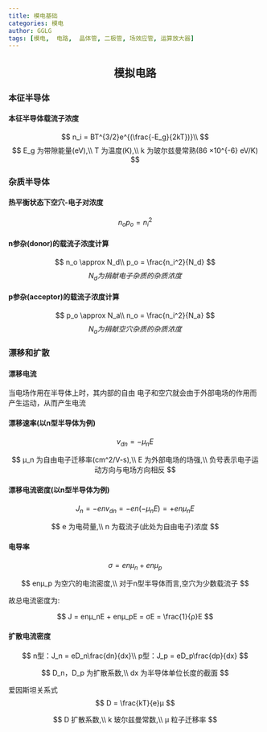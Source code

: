 ```yaml
---
title: 模电基础
categories: 模电
author: GGLG
tags: [模电,  电路,  晶体管, 二极管, 场效应管, 运算放大器]
---
```


## <center>模拟电路

### 本征半导体

#### 本征半导体载流子浓度
$$
n_i = BT^{3/2}e^{(\frac{-E_g}{2kT})}\\
$$
$$
E_g 为带隙能量(eV),\\
T 为温度(K),\\
k 为玻尔兹曼常熟(86 ×10^{-6} eV/K)
$$

### 杂质半导体

#### 热平衡状态下空穴-电子对浓度
$$
n_o p_o = n_i^2
$$

#### n参杂(donor)的载流子浓度计算
$$
n_o \approx N_d\\
p_o = \frac{n_i^2}{N_d}
$$
$$
N_d 为捐献电子杂质的杂质浓度
$$

#### p参杂(acceptor)的载流子浓度计算
$$
p_o \approx N_a\\
n_o = \frac{n_i^2}{N_a}
$$
$$
N_a 为捐献空穴杂质的杂质浓度
$$

### 漂移和扩散

#### 漂移电流

<p>当电场作用在半导体上时，其内部的自由
电子和空穴就会由于外部电场的作用而产生运动，从而产生电流</p>

#### 漂移速率(以n型半导体为例)
$$
v_{dn} = -μ_nE
$$

$$
μ_n 为自由电子迁移率(cm^2/V-s),\\
E 为外部电场的场强,\\
负号表示电子运动方向与电场方向相反
$$

#### 漂移电流密度(以n型半导体为例)
$$
J_n = -env_{dn} = -en(-μ_nE) = +enμ_nE
$$

$$
e 为电荷量,\\
n 为载流子(此处为自由电子)浓度
$$

#### 电导率
$$
σ = enμ_n + enμ_p
$$

$$
enμ_p 为空穴的电流密度,\\
对于n型半导体而言,空穴为少数载流子
$$

<p>故总电流密度为:</p>

$$
J = enμ_nE + enμ_pE = σE = \frac{1}{ρ}E
$$

#### 扩散电流密度

$$
n型：J_n = eD_n\frac{dn}{dx}\\
p型：J_p = eD_p\frac{dp}{dx} 
$$

$$
D_n，D_p 为扩散系数,\\
dx 为半导体单位长度的截面
$$

爱因斯坦关系式
$$
D = \frac{kT}{e}μ
$$

$$
D 扩散系数,\\
k 玻尔兹曼常数,\\
μ 粒子迁移率
$$